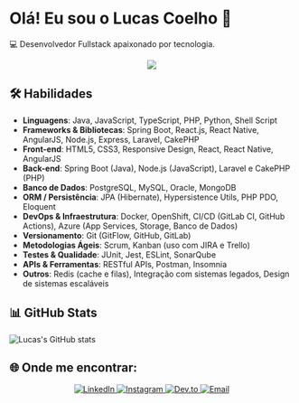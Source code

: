 # Olá! Eu sou o Lucas Coelho 👋

💻 Desenvolvedor Fullstack apaixonado por tecnologia.

<p align="center">
<img loading="lazy" src="http://img.shields.io/static/v1?label=STATUS&message=EM%20DESENVOLVIMENTO&color=GREEN&style=for-the-badge"/>
</p>

## 🛠 Habilidades

- **Linguagens**: Java, JavaScript, TypeScript, PHP, Python, Shell Script  
- **Frameworks & Bibliotecas**: Spring Boot, React.js, React Native, AngularJS, Node.js, Express, Laravel, CakePHP  
- **Front-end**: HTML5, CSS3, Responsive Design, React, React Native, AngularJS  
- **Back-end**: Spring Boot (Java), Node.js (JavaScript), Laravel e CakePHP (PHP)  
- **Banco de Dados**: PostgreSQL, MySQL, Oracle, MongoDB  
- **ORM / Persistência**: JPA (Hibernate), Hypersistence Utils, PHP PDO, Eloquent  
- **DevOps & Infraestrutura**: Docker, OpenShift, CI/CD (GitLab CI, GitHub Actions), Azure (App Services, Storage, Banco de Dados)  
- **Versionamento**: Git (GitFlow, GitHub, GitLab)  
- **Metodologias Ágeis**: Scrum, Kanban (uso com JIRA e Trello)  
- **Testes & Qualidade**: JUnit, Jest, ESLint, SonarQube  
- **APIs & Ferramentas**: RESTful APIs, Postman, Insomnia  
- **Outros**: Redis (cache e filas), Integração com sistemas legados, Design de sistemas escaláveis

## 📊 GitHub Stats
![Lucas's GitHub stats](https://github-readme-stats.vercel.app/api?username=lucasmc20&show_icons=true&theme=radical)

## 🌐 Onde me encontrar:
<p align="center">
  <a href="https://www.linkedin.com/in/lucas-c-643bb386/">
    <img src="https://camo.githubusercontent.com/8c0692475a5bfc1d9e7361074bdb648e567cae7b5b40ffd32adae31180b0d7b6/68747470733a2f2f696d672e736869656c64732e696f2f62616467652f4c696e6b6564496e2d3030373742353f7374796c653d666f722d7468652d6261646765266c6f676f3d6c696e6b6564696e266c6f676f436f6c6f723d7768697465" alt="LinkedIn"/>
  </a>
  <a href="https://www.instagram.com/lucasc.93/">
    <img src="https://camo.githubusercontent.com/e2ad860f5db0900ef7a51420220056da4c8545a4cdc46af7f7411649a9c63493/68747470733a2f2f696d672e736869656c64732e696f2f62616467652f496e7374616772616d2d4534343035463f7374796c653d666f722d7468652d6261646765266c6f676f3d696e7374616772616d266c6f676f436f6c6f723d7768697465" alt="Instagram"/>
  </a>
  <a href="https://www.linkedin.com/in/lucas-c-643bb386/">
    <img src="https://camo.githubusercontent.com/9f261cffd89ec38be7a29e57b39ce471d2fdfe0668ad61a91f55e048511fbfd7/68747470733a2f2f696d672e736869656c64732e696f2f62616467652f6465762e746f2d3041304130413f7374796c653d666f722d7468652d6261646765266c6f676f3d646576646f74746f266c6f676f436f6c6f723d7768697465" alt="Dev.to"/>
  </a>
 <a href="mailto:bmb.lucas@gmail.com?subject=Vim%20pelo%20GitHub">
    <img src="https://img.shields.io/badge/Email-D14836?style=for-the-badge&logo=gmail&logoColor=white" alt="Email"/>
</a>
</p>


